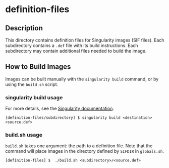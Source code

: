 # definition-files 

## Description
This directory contains definition files for Singularity images (SIF files). Each subdirectory contains a `.def` file with its build instructions. Each subdirectory may contain additional files needed to build the image.

## How to Build Images
Images can be built manually with the `singularity build` command, or by using the `build.sh` script. 

### singularity build usage
For more details, see the [Singularity documentation](https://singularity.lbl.gov/docs-build-container).

`[definition-files/subdirectory] $ singularity build <destination> <source.def> `

### build.sh usage
`build.sh` takes one argument: the path to a definition file. Note that the command will place images in the directory defined by `SIFDIR` in `globals.sh`.

`[definition-files] $  ./build.sh <subdirectory>/<source.def>`
